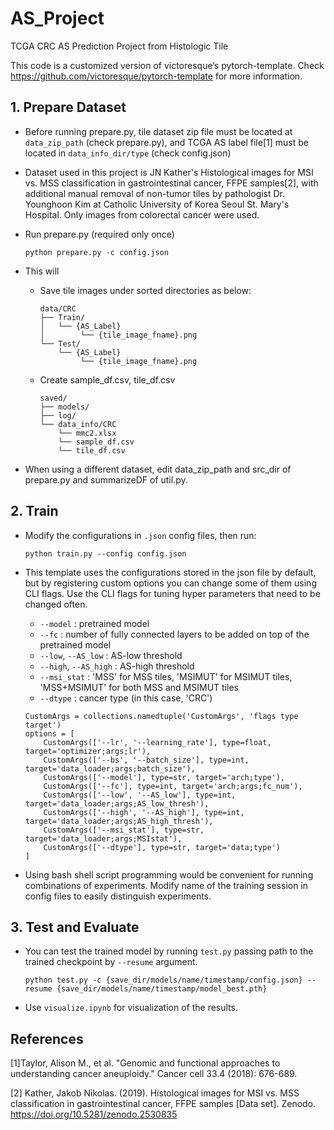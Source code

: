 # AS_Project
TCGA CRC AS Prediction Project from Histologic Tile


This code is a customized version of victoresque’s pytorch-template. Check <https://github.com/victoresque/pytorch-template> for more information.

## 1. Prepare Dataset

* Before running prepare.py, tile dataset zip file must be located at `data_zip_path` (check prepare.py), and TCGA AS label file[1] must be located in `data_info_dir/type` (check config.json)
* Dataset used in this project is JN Kather's Histological images for MSI vs. MSS classification in gastrointestinal cancer, FFPE samples[2], with additional manual removal of non-tumor tiles by pathologist Dr. Younghoon Kim at Catholic University of Korea Seoul St. Mary's Hospital. Only images from colorectal cancer were used.


* Run prepare.py (required only once)
  ```
  python prepare.py -c config.json
  ```
* This will
  * Save tile images under sorted directories as below:
    ```
    data/CRC
    ├── Train/
    │   └── {AS_Label}
    │        └── {tile_image_fname}.png
    └── Test/
        └── {AS_Label}
             └── {tile_image_fname}.png
    ```
  * Create sample_df.csv, tile_df.csv
    ```
    saved/
    ├── models/ 
    ├── log/
    └── data_info/CRC
        └── mmc2.xlsx
        └── sample_df.csv
        └── tile_df.csv
    ```


* When using a different dataset, edit data_zip_path and src_dir of prepare.py and summarizeDF of util.py.


## 2. Train
* Modify the configurations in `.json` config files, then run:


  ```
  python train.py --config config.json
  ```
* This template uses the configurations stored in the json file by default, but by registering custom options you can change some of them using CLI flags. Use the CLI flags for tuning hyper parameters that need to be changed often.
  * `--model` : pretrained model
  * `--fc` : number of fully connected layers to be added on top of the pretrained model 
  * `--low`, `--AS_low` : AS-low threshold
  * `--high`, `--AS_high` : AS-high threshold
  * `--msi_stat` : 'MSS' for MSS tiles, 'MSIMUT' for MSIMUT tiles, 'MSS+MSIMUT' for both MSS and MSIMUT tiles 
  * `--dtype` : cancer type (in this case, 'CRC')


  ```
  CustomArgs = collections.namedtuple('CustomArgs', 'flags type target')
  options = [
      CustomArgs(['--lr', '--learning_rate'], type=float, target='optimizer;args;lr'),
      CustomArgs(['--bs', '--batch_size'], type=int, target='data_loader;args;batch_size'),
      CustomArgs(['--model'], type=str, target='arch;type'),
      CustomArgs(['--fc'], type=int, target='arch;args;fc_num'),
      CustomArgs(['--low', '--AS_low'], type=int, target='data_loader;args;AS_low_thresh'),
      CustomArgs(['--high', '--AS_high'], type=int, target='data_loader;args;AS_high_thresh'),
      CustomArgs(['--msi_stat'], type=str, target='data_loader;args;MSIstat'),
      CustomArgs(['--dtype'], type=str, target='data;type')
  ]
  ```
* Using bash shell script programming would be convenient for running combinations of experiments. Modify name of the training session in config files to easily distinguish experiments. 
  

## 3. Test and Evaluate
* You can test the trained model by running `test.py` passing path to the trained checkpoint by `--resume` argument.


  ```
  python test.py -c {save_dir/models/name/timestamp/config.json} --resume {save_dir/models/name/timestamp/model_best.pth}
  ```
* Use `visualize.ipynb` for visualization of the results.


## References
[1]Taylor, Alison M., et al. "Genomic and functional approaches to understanding cancer aneuploidy." Cancer cell 33.4 (2018): 676-689.


[2] Kather, Jakob Nikolas. (2019). Histological images for MSI vs. MSS classification in gastrointestinal cancer, FFPE samples [Data set]. Zenodo. https://doi.org/10.5281/zenodo.2530835

